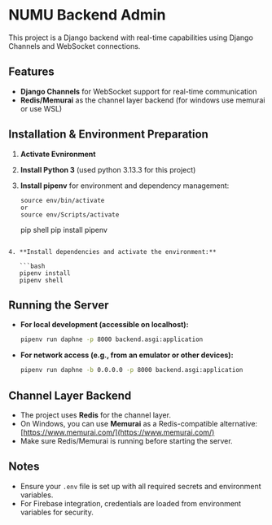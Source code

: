 # NUMU Backend Admin

This project is a Django backend with real-time capabilities using Django Channels and WebSocket connections.

## Features

- **Django Channels** for WebSocket support for real-time communication
- **Redis/Memurai** as the channel layer backend (for windows use memurai or use WSL)

## Installation & Environment Preparation

1. **Activate Evnironment**
2. **Install Python 3** (used python 3.13.3 for this project)
3. **Install pipenv** for environment and dependency management:

   ```
   source env/bin/activate
   or
   source env/Scripts/activate
   ```

   pip shell
   pip install pipenv

````

4. **Install dependencies and activate the environment:**

   ```bash
   pipenv install
   pipenv shell
````

## Running the Server

- **For local development (accessible on localhost):**

  ```bash
  pipenv run daphne -p 8000 backend.asgi:application
  ```

- **For network access (e.g., from an emulator or other devices):**

  ```bash
  pipenv run daphne -b 0.0.0.0 -p 8000 backend.asgi:application
  ```

## Channel Layer Backend

- The project uses **Redis** for the channel layer.
- On Windows, you can use **Memurai** as a Redis-compatible alternative: [https://www.memurai.com/](https://www.memurai.com/)
- Make sure Redis/Memurai is running before starting the server.

## Notes

- Ensure your `.env` file is set up with all required secrets and environment variables.
- For Firebase integration, credentials are loaded from environment variables for security.
